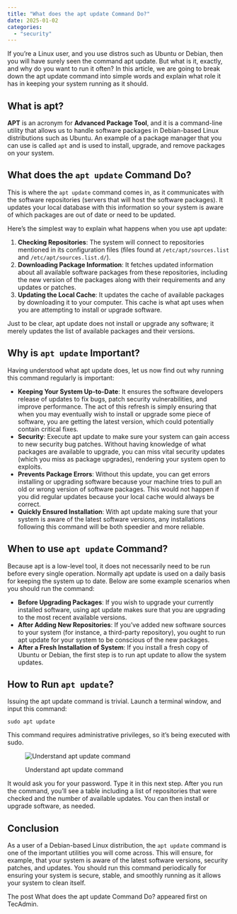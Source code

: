```yaml
---
title: "What does the apt update Command Do?"
date: 2025-01-02
categories: 
  - "security"
---
```


If you’re a Linux user, and you use distros such as Ubuntu or Debian, then you will have surely seen the command apt update. But what is it, exactly, and why do you want to run it often? In this article, we are going to break down the apt update command into simple words and explain what role it has in keeping your system running as it should.

## What is apt?

**APT** is an acronym for **Advanced Package Tool**, and it is a command-line utility that allows us to handle software packages in Debian-based Linux distributions such as Ubuntu. An example of a package manager that you can use is called `apt` and is used to install, upgrade, and remove packages on your system.

## What does the `apt update` Command Do?

This is where the `apt update` command comes in, as it communicates with the software repositories (servers that will host the software packages). It updates your local database with this information so your system is aware of which packages are out of date or need to be updated.

Here’s the simplest way to explain what happens when you use apt update:

1. **Checking Repositories**: The system will connect to repositories mentioned in its configuration files (files found at `/etc/apt/sources.list` and `/etc/apt/sources.list.d/`).
2. **Downloading Package Information**: It fetches updated information about all available software packages from these repositories, including the new version of the packages along with their requirements and any updates or patches.
3. **Updating the Local Cache**: It updates the cache of available packages by downloading it to your computer. This cache is what apt uses when you are attempting to install or upgrade software.

Just to be clear, apt update does not install or upgrade any software; it merely updates the list of available packages and their versions.

## Why is `apt update` Important?

Having understood what apt update does, let us now find out why running this command regularly is important:

- **Keeping Your System Up-to-Date**: It ensures the software developers release of updates to fix bugs, patch security vulnerabilities, and improve performance. The act of this refresh is simply ensuring that when you may eventually wish to install or upgrade some piece of software, you are getting the latest version, which could potentially contain critical fixes.
- **Security**: Execute apt update to make sure your system can gain access to new security bug patches. Without having knowledge of what packages are available to upgrade, you can miss vital security updates (which you miss as package upgrades), rendering your system open to exploits.
- **Prevents Package Errors**: Without this update, you can get errors installing or upgrading software because your machine tries to pull an old or wrong version of software packages. This would not happen if you did regular updates because your local cache would always be correct.
- **Quickly Ensured Installation**: With apt update making sure that your system is aware of the latest software versions, any installations following this command will be both speedier and more reliable.

## When to use `apt update` Command?

Because apt is a low-level tool, it does not necessarily need to be run before every single operation. Normally apt update is used on a daily basis for keeping the system up to date. Below are some example scenarios when you should run the command:

- **Before Upgrading Packages**: If you wish to upgrade your currently installed software, using apt update makes sure that you are upgrading to the most recent available versions.
- **After Adding New Repositories**: If you’ve added new software sources to your system (for instance, a third-party repository), you ought to run apt update for your system to be conscious of the new packages.
- **After a Fresh Installation of System**: If you install a fresh copy of Ubuntu or Debian, the first step is to run apt update to allow the system updates.

## How to Run `apt update`?

Issuing the apt update command is trivial. Launch a terminal window, and input this command:

```
sudo apt update
```

This command requires administrative privileges, so it’s being executed with sudo.

<figure>

![Understand apt update command](https://tecadmin.net/wp-content/uploads/2024/12/apt-update-command.png)

<figcaption>

Understand apt update command

</figcaption>

</figure>

It would ask you for your password. Type it in this next step. After you run the command, you’ll see a table including a list of repositories that were checked and the number of available updates. You can then install or upgrade software, as needed.

## Conclusion

As a user of a Debian-based Linux distribution, the `apt update` command is one of the important utilities you will come across. This will ensure, for example, that your system is aware of the latest software versions, security patches, and updates. You should run this command periodically for ensuring your system is secure, stable, and smoothly running as it allows your system to clean itself.

The post What does the apt update Command Do? appeared first on TecAdmin.
